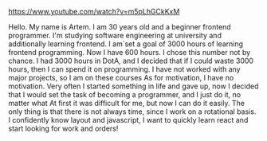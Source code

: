 https://www.youtube.com/watch?v=m5pLhGCkKxM

Hello. My name is Artem.
 I am 30 years old and a beginner frontend programmer.
 I'm studying software engineering at university and additionally learning frontend.
I am`set a goal of 3000 hours of learning frontend programming.
 Now I have 600 hours. 
I chose this number not by chance. 
I had 3000 hours in DotA, and I decided that if I could waste 3000 hours, then I can spend it on programming.
I have not worked with any major projects, so I am on these courses
As for motivation, I have no motivation. 
Very often I started something in life and gave up, 
now I decided that I would set the task of becoming a programmer, 
and I just do it, no matter what
At first it was difficult for me, 
but now I can do it easily. 
The only thing is that there is not always time, 
since I work on a rotational basis. 
I confidently know layout and javascript, 
I want to quickly learn react and start looking for work and orders!